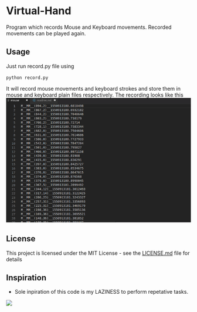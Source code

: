 # Virtual-Hand 

Program which records Mouse and Keyboard movements. Recorded movements can be played again. 


## Usage
Just run record.py file using 
```
python record.py
```
It will record mouse movements and keyboard strokes and store them in mouse and keyboard plain files respectively.
The recording looks like this
![](screenshots/mouse.png)



## License

This project is licensed under the MIT License - see the [LICENSE.md](LICENSE.md) file for details

## Inspiration

* Sole inpiration of this code is my LAZINESS to perform repetative tasks.

![](https://media.giphy.com/media/pVkmGyqYRt4qY/giphy.gif)
